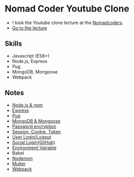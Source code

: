 # Nomad Coder Youtube Clone

- I took the Youtube clone lecture at the [Nomadcoders](https://nomadcoders.co/).
- [Go to the lecture](https://nomadcoders.co/wetube)

## Skills

- Javascript (ES6+)
- Node.js, Express
- Pug
- MongoDB, Mongoose
- Webpack

## Notes

- [Node.js & npm](https://github.com/cskime/nomad-coder-youtube-clone/blob/main/lecture/01-nodejs-npm.md)
- [Express](https://github.com/cskime/nomad-coder-youtube-clone/blob/main/lecture/02-express.md)
- [Pug](https://github.com/cskime/nomad-coder-youtube-clone/blob/main/lecture/03-pug.md)
- [MongoDB & Mongoose](https://github.com/cskime/nomad-coder-youtube-clone/blob/main/lecture/04-mongodb-mongoose.md)
- [Password encryption](https://github.com/cskime/nomad-coder-youtube-clone/blob/main/lecture/05-password.md)
- [Session, Cookie, Token](https://github.com/cskime/nomad-coder-youtube-clone/blob/main/lecture/06-session-cookie-token.md)
- [User Login/Logout](https://github.com/cskime/nomad-coder-youtube-clone/blob/main/lecture/07-user-login-logout.md)
- [Social Login(GitHub)](https://github.com/cskime/nomad-coder-youtube-clone/blob/main/lecture/08-social-login.md)
- [Environment Vairable](https://github.com/cskime/nomad-coder-youtube-clone/blob/main/lecture/environment-variable.md)
- Babel
- [Nodemon](https://github.com/cskime/nomad-coder-youtube-clone/blob/main/lecture/nodemon.md)
- [Multer](https://github.com/cskime/nomad-coder-youtube-clone/blob/main/lecture/multer.md)
- [Webpack](https://github.com/cskime/nomad-coder-youtube-clone/blob/main/lecture/webpack.md)
